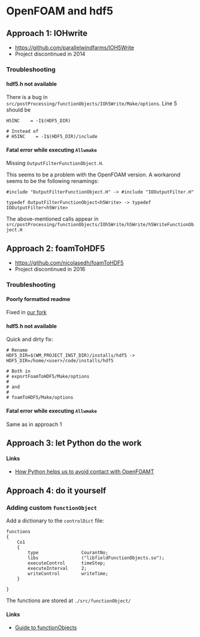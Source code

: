 # OpenFOAM and hdf5

## Approach 1: IOHwrite

- https://github.com/parallelwindfarms/IOH5Write
- Project discontinued in 2014

### Troubleshooting

#### hdf5.h not available
There is a bug in `src/postProcessing/functionObjects/IOh5Write/Make/options`. Line 5 should be

```
H5INC    = -I$(HDF5_DIR)

# Instead of
# H5INC    = -I$(HDF5_DIR)/include

```
#### Fatal error while executing `Allwmake`
Missing `OutputFilterFunctionObject.H`.

This seems to be a problem with the OpenFOAM version. A workarond seems to be the following renamings:

```
#include "OutputFilterFunctionObject.H" -> #include "IOOutputFilter.H"
```

```
typedef OutputFilterFunctionObject<h5Write> -> typedef IOOutputFilter<h5Write>
```

The above-mentioned calls appear in `src/postProcessing/functionObjects/IOh5Write/h5Write/h5WriteFunctionObject.H`

## Approach 2: foamToHDF5

- https://github.com/nicolasedh/foamToHDF5
- Project discontinued in 2016

### Troubleshooting

#### Poorly formatted readme

Fixed in [our fork](https://github.com/parallelwindfarms/foamToHDF5)

#### hdf5.h not available
Quick and dirty fix:

```
# Rename
HDF5_DIR=$(WM_PROJECT_INST_DIR)/installs/hdf5 -> HDF5_DIR=/home/<user>/code/installs/hdf5

# Both in
# exportFoamToHDF5/Make/options
#
# and
#
# foamToHDF5/Make/options
```

#### Fatal error while executing `Allwmake`

Same as in approach 1

## Approach 3: let Python do the work

#### Links
- [How Python helps us to avoid contact with OpenFOAMT](http://www.thevisualroom.com/_static/02_pyFoamFifthWorkshop.pdf)

## Approach 4: do it yourself

### Adding custom `functionObject`

Add a dictionary to the `controlDict` file:

```
functions
{
    Co1
    {
        type                CourantNo;
        libs                ("libfieldFunctionObjects.so");
        executeControl      timeStep;
        executeInterval     2;
        writeControl        writeTime;
    }

}
```

The functions are stored at `./src/functionObject/`

#### Links
- [Guide to functionObjects](http://www.tfd.chalmers.se/~hani/kurser/OS_CFD_2017/SankarRajuNarayanasamy/Sankar_OS_CFD_Report.pdf)
